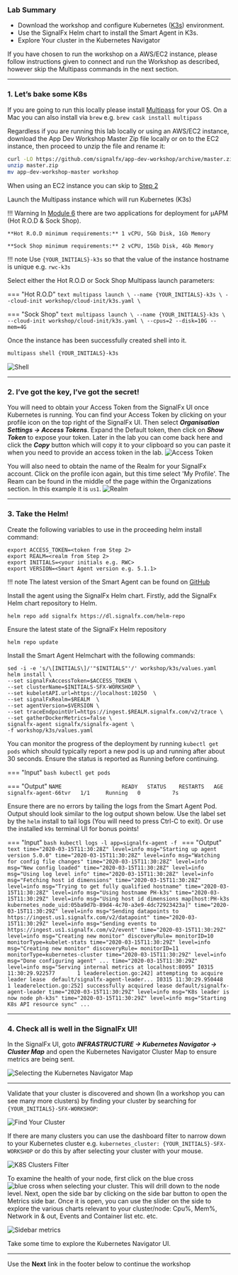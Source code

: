 ### Lab Summary
* Download the workshop and configure Kubernetes ([K3s](https://k3s.io/)) environment.
* Use the SignalFx Helm chart to install the Smart Agent in K3s.
* Explore Your cluster in the Kubernetes Navigator

If you have chosen to run the workshop on a AWS/EC2 instance, please follow instructions given to connect and  run the Workshop as described, however skip the Multipass commands in the next section.

---

### 1. Let’s bake some K8s

If you are  going to run this locally please install [Multipass](https://multipass.run/) for your OS. On a Mac you can also install via `brew` e.g. `brew cask install multipass`

Regardless if you are running this lab locally or using an AWS/EC2 instance, download the App Dev Workshop Master Zip file locally or on to the EC2 instance, then proceed to unzip the file and rename it:

```bash
curl -LO https://github.com/signalfx/app-dev-workshop/archive/master.zip
unzip master.zip
mv app-dev-workshop-master workshop
```

When using an EC2 instance you can skip to [Step 2](https://signalfx.github.io/app-dev-workshop/module3/k3s/#2-ive-got-the-key-ive-got-the-secret)

Launch the Multipass instance which will run Kubernetes (K3s)

!!! Warning
    In [Module 6](https://signalfx.github.io/app-dev-workshop/module6/) there are two applications for deployment for µAPM (Hot R.O.D & Sock Shop).
    
    **Hot R.O.D minimum requirements:** 1 vCPU, 5Gb Disk, 1Gb Memory

    **Sock Shop minimum requirements:** 2 vCPU, 15Gb Disk, 4Gb Memory

!!! note 
    Use `{YOUR_INITIALS}-k3s` so that the value of the instance hostname is unique e.g. `rwc-k3s`

Select either the Hot R.O.D or Sock Shop Multipass launch parameters:

=== "Hot R.O.D" 
    ```text
    multipass launch \
    --name {YOUR_INITIALS}-k3s \
    --cloud-init workshop/cloud-init/k3s.yaml \
    ```

=== "Sock Shop"
    ```text
    multipass launch \
    --name {YOUR_INITIALS}-k3s \
    --cloud-init workshop/cloud-init/k3s.yaml \
    --cpus=2 --disk=10G --mem=4G
    ```

Once the instance has been successfully created shell into it.

```bash
multipass shell {YOUR_INITIALS}-k3s
```

![Shell](../images/module3/shell.png)

---

### 2. I’ve got the key, I’ve got the secret!

You will need to obtain your Access Token from the SignalFx UI once Kubernetes is running. You can find your Access Token by clicking on your profile icon on the top right of the SignalFx UI. Then select _**Organisation Settings → Access Tokens**_.  Expand the Default token, then click on _**Show Token**_ to expose your token. Later in the lab you can come back here and click the _**Copy**_ button which will copy it to your clipboard  so you can paste it when you need to provide an access token in the lab.
![Access Token](../images/module3/m1-l4-access-token.png)

You will also need to obtain the name of the Realm for your SignalFx account.  Click on the profile icon again, but this time select 'My Profile'.  The Ream can be found in the middle of the page within the Organizations section.  In this example it is `us1`.
![Realm](../images/module3/m1-l4-realm.png)

---

### 3. Take the Helm!

Create the following variables to use in the proceeding helm install command:

```
export ACCESS_TOKEN=<token from Step 2>
export REALM=<realm from Step 2>
export INITIALS=<your initials e.g. RWC>
export VERSION=<Smart Agent version e.g. 5.1.1>
```

!!! note
    The latest version of the Smart Agent can be found on [GitHub](https://github.com/signalfx/signalfx-agent/releases)

Install the agent using the SignalFx Helm chart. Firstly, add the SignalFx Helm chart repository to Helm.

```
helm repo add signalfx https://dl.signalfx.com/helm-repo
```

Ensure the latest state of the SignalFx Helm repository

```
helm repo update
```

Install the Smart Agent Helmchart with the following commands:

```
sed -i -e 's/\[INITIALS\]/'"$INITIALS"'/' workshop/k3s/values.yaml
helm install \
--set signalFxAccessToken=$ACCESS_TOKEN \
--set clusterName=$INITIALS-SFX-WORKSHOP \
--set kubeletAPI.url=https://localhost:10250  \
--set signalFxRealm=$REALM  \
--set agentVersion=$VERSION \
--set traceEndpointUrl=https://ingest.$REALM.signalfx.com/v2/trace \
--set gatherDockerMetrics=false \
signalfx-agent signalfx/signalfx-agent \
-f workshop/k3s/values.yaml
```

You can monitor the progress of the deployment by running `kubectl get pods` which should typically report a new pod is up and running after about 30 seconds. Ensure the status is reported as Running before continuing.

=== "Input"
    ``` bash
    kubectl get pods
    ```

=== "Output"
    ```
    NAME                   READY   STATUS    RESTARTS   AGE
    signalfx-agent-66tvr   1/1     Running   0          7s
    ```

Ensure there are no errors by tailing the logs from the Smart Agent Pod. Output should look similar to the log output shown below. Use the label set by the `helm` install to tail logs (You will need to press Ctrl-C to exit). Or use the installed `k9s` terminal UI for bonus points!

=== "Input"
    ```bash
    kubectl logs -l app=signalfx-agent -f
    ```
=== "Output"
    ```text
    time="2020-03-15T11:30:28Z" level=info msg="Starting up agent version 5.0.0"
    time="2020-03-15T11:30:28Z" level=info msg="Watching for config file changes"
    time="2020-03-15T11:30:28Z" level=info msg="New config loaded"
    time="2020-03-15T11:30:28Z" level=info msg="Using log level info"
    time="2020-03-15T11:30:28Z" level=info msg="Fetching host id dimensions"
    time="2020-03-15T11:30:28Z" level=info msg="Trying to get fully qualified hostname"
    time="2020-03-15T11:30:28Z" level=info msg="Using hostname PH-k3s"
    time="2020-03-15T11:30:29Z" level=info msg="Using host id dimensions map[host:PH-k3s    kubernetes_node_uid:05ba9d7b-89d4-4c70-a3e9-4dc72923423a]"
    time="2020-03-15T11:30:29Z" level=info msg="Sending datapoints to https://ingest.us1.signalfx.com/v2/datapoint"
    time="2020-03-15T11:30:29Z" level=info msg="Sending events to https://ingest.us1.signalfx.com/v2/event"
    time="2020-03-15T11:30:29Z" level=info msg="Creating new monitor" discoveryRule= monitorID=10 monitorType=kubelet-stats
    time="2020-03-15T11:30:29Z" level=info msg="Creating new monitor" discoveryRule= monitorID=11 monitorType=kubernetes-cluster
    time="2020-03-15T11:30:29Z" level=info msg="Done configuring agent"
    ...
    time="2020-03-15T11:30:29Z" level=info msg="Serving internal metrics at localhost:8095"
        I0315 11:30:29.922577       1 leaderelection.go:242] attempting to acquire leader lease  default/signalfx-agent-leader...
        I0315 11:30:29.950448       1 leaderelection.go:252] successfully acquired lease default/signalfx-agent-leader
    time="2020-03-15T11:30:29Z" level=info msg="K8s leader is now node ph-k3s"
    time="2020-03-15T11:30:29Z" level=info msg="Starting K8s API resource sync"
    ...
    ```

---

### 4. Check all is well in the SignalFx UI!

In the SignalFx UI, goto _**INFRASTRUCTURE → Kubernetes Navigator → Cluster Map**_ and open the Kubernetes Navigator Cluster Map to ensure metrics are being sent.

![Selecting the Kubernetes Navigator Map](../images/module3/clustermap-nav.png)

---

Validate that your cluster is discovered and shown (In a workshop you can see many more clusters) by finding your cluster by searching for `{YOUR_INITIALS}-SFX-WORKSHOP`:

![Find Your Cluster](../images/module3/M3-l1-find-cluster.png)

If there are many clusters you can use the dashboard filter to narrow down to your Kubernetes cluster e.g. `kubernetes_cluster: {YOUR_INITIALS}-SFX-WORKSHOP` or do this by  after selecting your cluster with your mouse.

![K8S Clusters Filter](../images/module3/M3-l1-selecting-k3-cluster.png)

To examine the health of your node, first click on the blue cross ![blue cross](../images/module3/M3-l1-blue-cross.png)  when selecting your cluster. This will drill down to the node level.  Next, open the side bar by clicking on the side bar button to open the Metrics side bar. Once it is open, you can use the slider on the side to explore the various charts relevant to your cluster/node: Cpu%, Mem%, Network in & out, Events and Container list etc. etc. 

![Sidebar metrics](../images/module3/M3-l1-explore-metrics.png)
  

Take some time to explore the Kubernetes Navigator UI.

---

Use the **Next** link in the footer below to continue the workshop